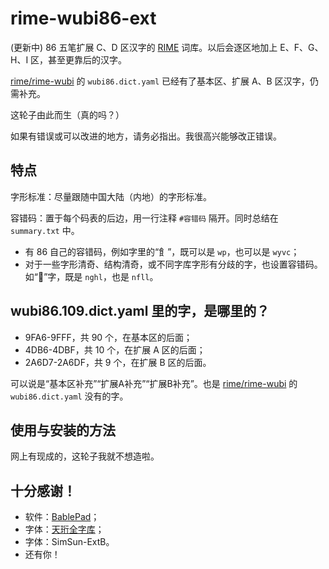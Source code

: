 # rime-wubi86-ext

(更新中) 86 五笔扩展 C、D 区汉字的 [RIME](https://rime.im/) 词库。以后会逐区地加上 E、F、G、H、I 区，甚至更靠后的汉字。

[rime/rime-wubi](https://github.com/rime/rime-wubi) 的 `wubi86.dict.yaml` 已经有了基本区、扩展 A、B 区汉字，仍需补充。

这轮子由此而生（真的吗？）

如果有错误或可以改进的地方，请务必指出。我很高兴能够改正错误。

## 特点

字形标准：尽量跟随中国大陆（内地）的字形标准。

容错码：置于每个码表的后边，用一行注释 `#容错码` 隔开。同时总结在 `summary.txt` 中。

* 有 86 自己的容错码，例如字里的“飠”，既可以是 `wp`，也可以是 `wyvc`；
* 对于一些字形清奇、结构清奇，或不同字库字形有分歧的字，也设置容错码。如“𪭃”字，既是 `nghl`，也是 `nfll`。

## wubi86.109.dict.yaml 里的字，是哪里的？

* 9FA6-9FFF，共 90 个，在基本区的后面；
* 4DB6-4DBF，共 10 个，在扩展 A 区的后面；
* 2A6D7-2A6DF，共 9 个，在扩展 B 区的后面。

可以说是“基本区补充”“扩展A补充”“扩展B补充”。也是 [rime/rime-wubi](https://github.com/rime/rime-wubi) 的 `wubi86.dict.yaml` 没有的字。

## 使用与安装的方法

网上有现成的，这轮子我就不想造啦。

## 十分感谢！

* 软件：[BablePad](https://www.babelstone.co.uk/Software/BabelPad.html)；
* 字体：[天珩全字库](http://cheonhyeong.com/Simplified/download.html)；
* 字体：SimSun-ExtB。
* 还有你！
